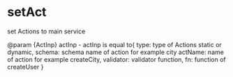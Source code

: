 # setAct

set Actions to main service

@param {ActInp} actInp - actInp is equal to{
type: type of Actions static or dynamic,
schema: schema name of action for example city
actName: name of action for example createCity,
validator: validator function,
fn: function of createUser
}
